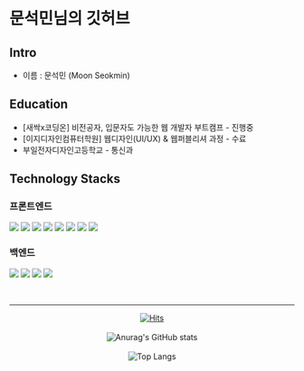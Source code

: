 # 문석민님의 깃허브

## Intro

* 이름 : 문석민 (Moon Seokmin)


## Education

* [새싹x코딩온] 비전공자, 입문자도 가능한 웹 개발자 부트캠프 - 진행중
* [이지디자인컴퓨터학원] 웹디자인(UI/UX) & 웹퍼블리셔 과정 - 수료
* 부일전자디자인고등학교 - 통신과

## Technology Stacks
### 프론트엔드
<img src="https://img.shields.io/badge/HTML-E34F26?style=flat-square&logo=html5&logoColor=white"/></a>
<img src="https://img.shields.io/badge/CSS-1572B6?style=flat-square&logo=css3&logoColor=white"/></a>
<img src="https://img.shields.io/badge/JavaScript-F7DF1E?style=flat-square&logo=javascript&logoColor=white"/></a>
<img src="https://img.shields.io/badge/TypeScript-blue?style=flat-square&logo=TypeScript&logoColor=white"/></a>
<img src="https://img.shields.io/badge/React-61DAFB?style=flat-square&logo=react&logoColor=white"/></a>
<img src="https://img.shields.io/badge/TailwindCSS-rgb(56%2C%20189%2C%20248)?style=flat-square&logo=tailwindcss&logoColor=white"/></a>
<img src="https://img.shields.io/badge/Styled--Components-DB7093?style=flat-square&logo=styled-components&logoColor=white"/></a>
<img src="https://img.shields.io/badge/Vite-B73BFE?style=flat-square&logo=vite&logoColor=FFD62E" /></a>

### 백엔드
<img src="https://img.shields.io/badge/Puppeteer-DB7093?&style=flat-square&logo=puppeteer&logoColor=white"/></a>
<img src="https://img.shields.io/badge/Python-blue?style=flat-square&logo=python&logoColor=white"/></a>
<img src="https://img.shields.io/badge/Node.js-339933?style=flat-square&logo=nodedotjs&logoColor=white"/></a>
<img src="https://img.shields.io/badge/Express-404D59?style=flat-square&logo=express&logoColor=white"/></a>

<br>
<div align=center>
<hr>
  
[![Hits](https://hits.seeyoufarm.com/api/count/incr/badge.svg?url=https%3A%2F%2Fgithub.com%2Fmsm0748%2Fhit-counter&count_bg=%2379C83D&title_bg=%23555555&icon=&icon_color=%23E7E7E7&title=hits&edge_flat=false)](https://hits.seeyoufarm.com)
<br>
<br>
![Anurag's GitHub stats](https://github-readme-stats.vercel.app/api?username=msm0748&show_icons=true&count_private=true&theme=merko)
<br>
<br>
![Top Langs](https://github-readme-stats.vercel.app/api/top-langs/?username=msm0748&layout=compact)
<br>
</div>
